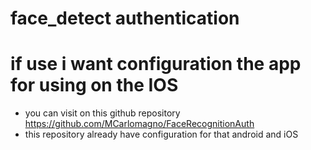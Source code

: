 # face_detect authentication

# if use i want configuration the app for using on the IOS 
 - you can visit on this github repository  https://github.com/MCarlomagno/FaceRecognitionAuth
 - this repository already have configuration for that android and iOS



